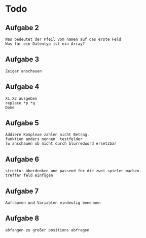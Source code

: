 # Todo
## Aufgabe 2
    Was bedeutet der Pfeil vom namen auf das erste Feld
    Was für ein Datentyp ist ein Array?
## Aufgabe 3 
    Zeiger anschauen
## Aufgabe 4
    X1,X2 ausgeben
    replace *p *q
    Done

## Aufgabe 5
    Addiere Komplexe zahlen nicht Betrag.
    funktion anders nennen	testfelder
    lw anschauen ob nicht durch blurredword ersetzbar

## Aufgabe 6
    struktur überdenken und passend für die zwei spieler machen.
    treffer feld einfügen

## Aufgabe 7
    Aufräumen und Variablen eindeutig benennen
## Aufgabe 8
    abfangen zu großer positions abfragen